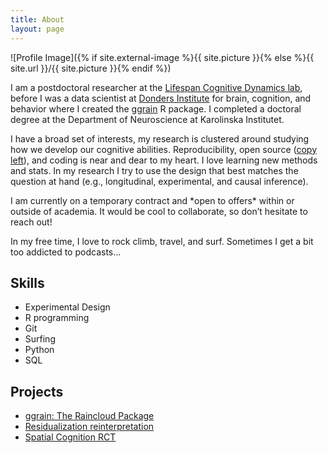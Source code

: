 ```yaml
---
title: About
layout: page
---
```

![Profile Image]({% if site.external-image %}{{ site.picture }}{% else %}{{ site.url }}/{{ site.picture }}{% endif %})

<p>I am a postdoctoral researcher at the <a href="https://lifespancognitivedynamics.com/">Lifespan Cognitive Dynamics lab</a>, before I was a data scientist at <a href="https://www.ru.nl/donders/">Donders Institute</a> for brain, cognition, and behavior where I created the <a href=”https://www.njudd.com/raincloud-ggrain/”>ggrain</a> R package. I completed a doctoral degree at the Department of Neuroscience at Karolinska Institutet.
</p>

<p>I have a broad set of interests, my research is clustered around studying how we develop our cognitive abilities. Reproducibility, open source (<a href=”https://www.britannica.com/topic/copyleft” >copy left</a>), and coding is near and dear to my heart. I love learning new methods and stats. In my research I try to use the design that best matches the question at hand (e.g., longitudinal, experimental, and causal inference).
</p>

<p>I am currently on a temporary contract and *open to offers* within or outside of academia. It would be cool to collaborate, so don’t hesitate to reach out! 
 </p>

<p>In my free time, I love to rock climb, travel, and surf. Sometimes I get a bit too addicted to podcasts...</p>

<h2>Skills</h2>

<ul class="skill-list">
	<li>Experimental Design</li>
	<li>R programming</li>
	<li>Git</li>
	<li>Surfing</li>
	<li>Python</li>
	<li>SQL</li>
</ul>

<h2>Projects</h2>

<ul>
	<li><a href="https://www.njudd.com/raincloud-ggrain/">ggrain: The Raincloud Package</a></li>
		<li><a href="https://www.njudd.com/std_residualization">Residualization reinterpretation</a></li>
	<li><a href="https://www.njudd.com/spatial-cognition/">Spatial Cognition RCT</a></li>
</ul>

